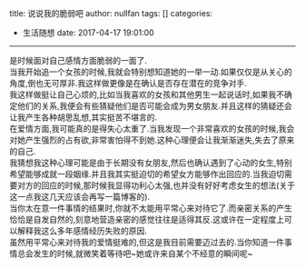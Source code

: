 title: 说说我的脆弱吧
author: nullfan
tags: []
categories:
  - 生活随想
date: 2017-04-17 19:01:00
---
是时候面对自己感情方面脆弱的一面了.  
当我开始追一个女孩的时候,我就会特别想知道她的一举一动.如果仅仅是从关心的角度,倒也无可厚非.我这样做更像是在确认是否存在潜在的竞争对手.  
我这样做挺让自己心烦的,比如当我喜欢的女孩和其他男生一起说话时,如果我不确定他们的关系,我便会有些猜疑他们是否可能会成为男女朋友.并且这样的猜疑还会让我产生各种胡思乱想,其实挺苦不堪言的.  
在爱情方面,我可能真的是得失心太重了.当我发现一个非常喜欢的女孩的时候,我会对她产生强烈的占有欲,非常害怕得不到她.这种心理便会让我渐渐迷失,失去了原来的自己.  
我猜想我这种心理可能是由于长期没有女朋友,然后也确认遇到了心动的女生,特别希望能够成就一段姻缘.并且我其实挺迫切的希望女方能够作出回应的.当我迫切需要对方的回应的时候,那时候我显得功利心太强,也并没有好好考虑女生的想法(关于这一点我这几天应该会再写一篇博客的).  
当你太在意一件事情的结果时,你就不太能用平常心来对待它了.而亲密关系的产生恰恰是自发自然的,刻意地营造亲密的感觉往往是适得其反.这或许在一定程度上可以解释我这么多年感情经历失败的原因.  
虽然用平常心来对待我的爱情挺难的,但这是我目前需要迈过去的.当你知道一件事情总会发生的时候,就微笑着等待吧~她或许来自某个不经意的瞬间呢~